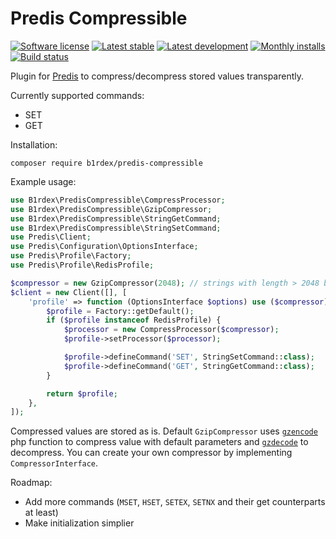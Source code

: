 # Predis Compressible

[![Software license][ico-license]](LICENSE)
[![Latest stable][ico-version-stable]][link-packagist]
[![Latest development][ico-version-dev]][link-packagist]
[![Monthly installs][ico-downloads-monthly]][link-downloads]
[![Build status][ico-travis]][link-travis]

Plugin for [Predis](https://github.com/nrk/predis) to compress/decompress stored values transparently.

Currently supported commands:
- SET
- GET

Installation:
```
composer require b1rdex/predis-compressible
```

Example usage:
```php
use B1rdex\PredisCompressible\CompressProcessor;
use B1rdex\PredisCompressible\GzipCompressor;
use B1rdex\PredisCompressible\StringGetCommand;
use B1rdex\PredisCompressible\StringSetCommand;
use Predis\Client;
use Predis\Configuration\OptionsInterface;
use Predis\Profile\Factory;
use Predis\Profile\RedisProfile;

$compressor = new GzipCompressor(2048); // strings with length > 2048 bytes will be compressed
$client = new Client([], [
    'profile' => function (OptionsInterface $options) use ($compressor) {
        $profile = Factory::getDefault();
        if ($profile instanceof RedisProfile) {
            $processor = new CompressProcessor($compressor);
            $profile->setProcessor($processor);

            $profile->defineCommand('SET', StringSetCommand::class);
            $profile->defineCommand('GET', StringGetCommand::class);
        }

        return $profile;
    },
]);
```

Compressed values are stored as is.
Default `GzipCompressor` uses [`gzencode`](http://php.net/gzencode) php function to compress value with default parameters and [`gzdecode`](http://php.net/gzdecode) to decompress.
You can create your own compressor by implementing `CompressorInterface`.

Roadmap:
- Add more commands (`MSET`, `HSET`, `SETEX`, `SETNX` and their get counterparts at least)
- Make initialization simplier

[ico-license]: https://img.shields.io/github/license/b1rdex/predis-compressible.svg?style=flat-square
[ico-version-stable]: https://img.shields.io/packagist/v/b1rdex/predis-compressible.svg?style=flat-square
[ico-version-dev]: https://img.shields.io/packagist/vpre/b1rdex/predis-compressible.svg?style=flat-square
[ico-downloads-monthly]: https://img.shields.io/packagist/dm/b1rdex/predis-compressible.svg?style=flat-square
[ico-travis]: https://img.shields.io/travis/b1rdex/predis-compressible.svg?style=flat-square

[link-packagist]: https://packagist.org/packages/b1rdex/predis-compressible
[link-travis]: https://travis-ci.org/b1rdex/predis-compressible
[link-downloads]: https://packagist.org/packages/b1rdex/predis-compressible/stats
